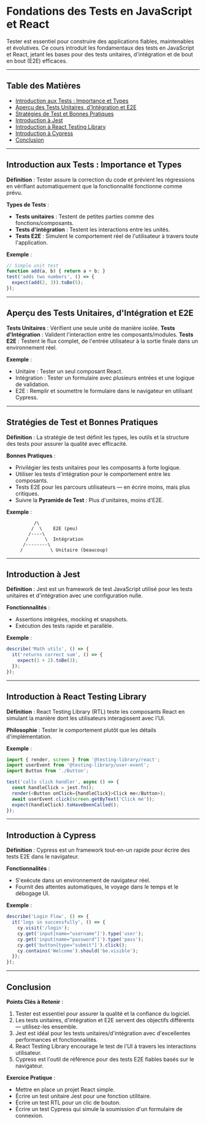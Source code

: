 
# Fondations des Tests en JavaScript et React

Tester est essentiel pour construire des applications fiables, maintenables et évolutives. Ce cours introduit les fondamentaux des tests en JavaScript et React, jetant les bases pour des tests unitaires, d'intégration et de bout en bout (E2E) efficaces.

---

## Table des Matières

- [Introduction aux Tests : Importance et Types](#introduction-aux-tests-importance-et-types)
- [Aperçu des Tests Unitaires, d'Intégration et E2E](#apercu-des-tests-unitaires-dintegration-et-e2e)
- [Stratégies de Test et Bonnes Pratiques](#strategies-de-test-et-bonnes-pratiques)
- [Introduction à Jest](#introduction-a-jest)
- [Introduction à React Testing Library](#introduction-a-react-testing-library)
- [Introduction à Cypress](#introduction-a-cypress)
- [Conclusion](#conclusion)

---

## Introduction aux Tests : Importance et Types

**Définition** : Tester assure la correction du code et prévient les régressions en vérifiant automatiquement que la fonctionnalité fonctionne comme prévu.

**Types de Tests** :
- **Tests unitaires** : Testent de petites parties comme des fonctions/composants.
- **Tests d'intégration** : Testent les interactions entre les unités.
- **Tests E2E** : Simulent le comportement réel de l'utilisateur à travers toute l'application.

**Exemple** :
```js
// Simple unit test
function add(a, b) { return a + b; }
test('adds two numbers', () => {
  expect(add(2, 3)).toBe(5);
});
```

---

## Aperçu des Tests Unitaires, d'Intégration et E2E

**Tests Unitaires** : Vérifient une seule unité de manière isolée.
**Tests d'Intégration** : Valident l'interaction entre les composants/modules.
**Tests E2E** : Testent le flux complet, de l'entrée utilisateur à la sortie finale dans un environnement réel.

**Exemple** :
- Unitaire : Tester un seul composant React.
- Intégration : Tester un formulaire avec plusieurs entrées et une logique de validation.
- E2E : Remplir et soumettre le formulaire dans le navigateur en utilisant Cypress.

---

## Stratégies de Test et Bonnes Pratiques

**Définition** : La stratégie de test définit les types, les outils et la structure des tests pour assurer la qualité avec efficacité.

**Bonnes Pratiques** :
- Privilégier les tests unitaires pour les composants à forte logique.
- Utiliser les tests d'intégration pour le comportement entre les composants.
- Tests E2E pour les parcours utilisateurs — en écrire moins, mais plus critiques.
- Suivre la **Pyramide de Test** : Plus d'unitaires, moins d'E2E.

**Exemple** :
```
          /\
         /  \    E2E (peu)
        /----\
       /      \  Intégration
      /--------\
     /          \ Unitaire (beaucoup)
```

---

## Introduction à Jest

**Définition** : Jest est un framework de test JavaScript utilisé pour les tests unitaires et d'intégration avec une configuration nulle.

**Fonctionnalités** :
- Assertions intégrées, mocking et snapshots.
- Exécution des tests rapide et parallèle.

**Exemple** :
```js
describe('Math utils', () => {
  it('returns correct sum', () => {
    expect(1 + 2).toBe(3);
  });
});
```

---

## Introduction à React Testing Library

**Définition** : React Testing Library (RTL) teste les composants React en simulant la manière dont les utilisateurs interagissent avec l'UI.

**Philosophie** : Tester le comportement plutôt que les détails d'implémentation.

**Exemple** :
```js
import { render, screen } from '@testing-library/react';
import userEvent from '@testing-library/user-event';
import Button from './Button';

test('calls click handler', async () => {
  const handleClick = jest.fn();
  render(<Button onClick={handleClick}>Click me</Button>);
  await userEvent.click(screen.getByText('Click me'));
  expect(handleClick).toHaveBeenCalled();
});
```

---

## Introduction à Cypress

**Définition** : Cypress est un framework tout-en-un rapide pour écrire des tests E2E dans le navigateur.

**Fonctionnalités** :
- S'exécute dans un environnement de navigateur réel.
- Fournit des attentes automatiques, le voyage dans le temps et le débogage UI.

**Exemple** :
```js
describe('Login Flow', () => {
  it('logs in successfully', () => {
    cy.visit('/login');
    cy.get('input[name="username"]').type('user');
    cy.get('input[name="password"]').type('pass');
    cy.get('button[type="submit"]').click();
    cy.contains('Welcome').should('be.visible');
  });
});
```

---

## Conclusion

**Points Clés à Retenir** :
1. Tester est essentiel pour assurer la qualité et la confiance du logiciel.
2. Les tests unitaires, d'intégration et E2E servent des objectifs différents — utilisez-les ensemble.
3. Jest est idéal pour les tests unitaires/d'intégration avec d'excellentes performances et fonctionnalités.
4. React Testing Library encourage le test de l'UI à travers les interactions utilisateur.
5. Cypress est l'outil de référence pour des tests E2E fiables basés sur le navigateur.

**Exercice Pratique** :
- Mettre en place un projet React simple.
- Écrire un test unitaire Jest pour une fonction utilitaire.
- Écrire un test RTL pour un clic de bouton.
- Écrire un test Cypress qui simule la soumission d'un formulaire de connexion.
